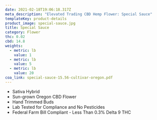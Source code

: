 ```yaml
---
date: 2021-02-18T19:06:18.317Z
meta_description: "Elevated Trading CBD Hemp Flower: Special Sauce"
templateKey: product-details
product_image: special-sauce.jpg
title: Special Sauce
category: Flower
thc: 0.02
cbd: 14.8
weights:
  - metric: lb
    value: 1
  - metric: lb
    value: 5
  - metric: lb
    value: 20
coa_link: special-sauce-15.56-cultivar-oregon.pdf
---
```



* Sativa Hybrid
* Sun-grown Oregon CBD Flower
* Hand Trimmed Buds
* Lab Tested for Compliance and No Pesticides
* Federal Farm Bill Compliant - Less Than 0.3% Delta 9 THC